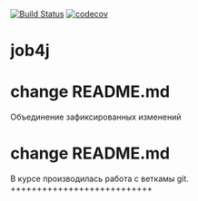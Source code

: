 [![Build Status](https://travis-ci.org/I-AM-VLAD/job4j.svg?branch=master)](https://travis-ci.org/I-AM-VLAD/job4j)
[![codecov](https://codecov.io/gh/I-AM-VLAD/job4j/branch/master/graph/badge.svg)](https://codecov.io/gh/I-AM-VLAD/job4j)
# job4j
# change README.md
Объединение зафиксированных изменений
# change README.md
В курсе производилась работа с веткамы git.
+++++++++++++++++++++++++++